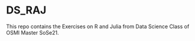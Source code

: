 # DS_RAJ
This repo contains the Exercises on R and Julia from Data Science Class of OSMI Master SoSe21.
